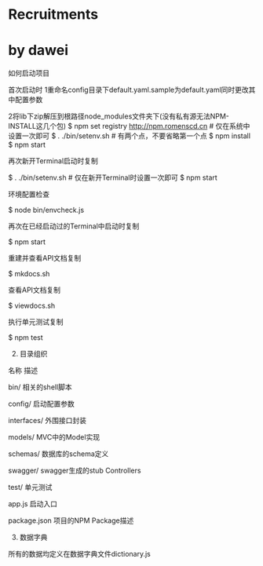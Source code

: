 # Recruitments
# by dawei
如何启动项目



首次启动时
1重命名config目录下default.yaml.sample为default.yaml同时更改其中配置参数

2将lib下zip解压到根路径node_modules文件夹下(没有私有源无法NPM-INSTALL这几个包)
$ npm set registry http://npm.romenscd.cn   # 仅在系统中设置一次即可
$ . ./bin/setenv.sh                         # 有两个点，不要省略第一个点
$ npm install
$ npm start


再次新开Terminal启动时复制

$ . ./bin/setenv.sh       # 仅在新开Terminal时设置一次即可
$ npm start

环境配置检查

$ node bin/envcheck.js

再次在已经启动过的Terminal中启动时复制

$ npm start 


重建并查看API文档复制

$ mkdocs.sh


查看API文档复制

$ viewdocs.sh


执行单元测试复制

$ npm test




2. 目录组织




名称
描述




bin/
相关的shell脚本


config/
启动配置参数


interfaces/
外围接口封装


models/
MVC中的Model实现


schemas/
数据库的schema定义


swagger/
swagger生成的stub Controllers


test/
单元测试


app.js
启动入口


package.json
项目的NPM Package描述





3. 数据字典

所有的数据均定义在数据字典文件dictionary.js
